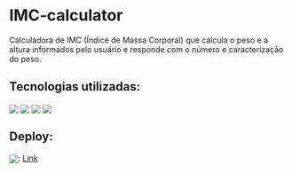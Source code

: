 ﻿# IMC-calculator

 Calculadora de IMC (Índice de Massa Corporal) que calcula o peso e a altura informados pelo usuário e responde com o número e caracterização do peso.

 <h2>Tecnologias utilizadas:</h2>
 <div style="display:inline-block">
   <img src="https://img.shields.io/badge/Python-3776AB?style=for-the-badge&logo=python&logoColor=white" align="center">
    <img src="https://img.shields.io/badge/Django-092E20?style=for-the-badge&logo=django&logoColor=white" align="center">
    <img src="https://img.shields.io/badge/HTML5-E34F26?style=for-the-badge&logo=html5&logoColor=white" align="center">
    <img src="https://img.shields.io/badge/CSS3-1572B6?style=for-the-badge&logo=css3&logoColor=white" align="center">
 </div>

<br>

 <h2>Deploy:</h2>
 <div style="display:inline-block">
   <img src="https://img.shields.io/badge/Vercel-000000?style=for-the-badge&logo=vercel&logoColor=white" align="center">:
  <a href="https://imc-calculator-ruddy.vercel.app/">Link</a>
 </div>
